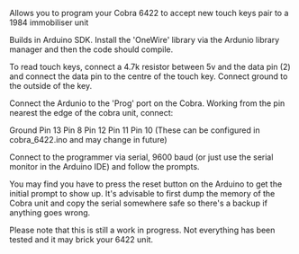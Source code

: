 Allows you to program your Cobra 6422 to accept new touch keys pair to a 1984 immobiliser unit 

Builds in Arduino SDK.  Install the 'OneWire' library via the Ardunio library manager and then the code should compile.

To read touch keys, connect a 4.7k resistor between 5v and the data pin (2) and connect the data pin to the centre of the touch key.  Connect ground to the outside of the key.

Connect the Ardunio to the 'Prog' port on the Cobra.  Working from the pin nearest the edge of the cobra unit, connect:

Ground
Pin 13
Pin 8
Pin 12
Pin 11
Pin 10
(These can be configured in cobra_6422.ino and may change in future)

Connect to the programmer via serial, 9600 baud (or just use the serial monitor in the Arduino IDE) and follow the prompts.

You may find you have to press the reset button on the Arduino to get the initial prompt to show up.  It's advisable to first dump the memory of the Cobra unit and copy the serial somewhere safe so there's a backup if anything goes wrong.

Please note that this is still a work in progress.  Not everything has been tested and it may brick your 6422 unit.
